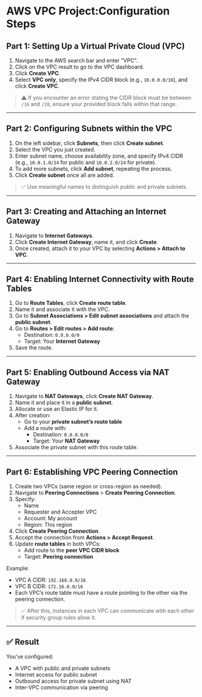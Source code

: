 
# AWS VPC Project:Configuration Steps

## Part 1: Setting Up a Virtual Private Cloud (VPC)
1. Navigate to the AWS search bar and enter "VPC".
2. Click on the VPC result to go to the VPC dashboard.
3. Click **Create VPC**.
4. Select **VPC only**, specify the IPv4 CIDR block (e.g., `10.0.0.0/16`), and click **Create VPC**.
> ⚠️ If you encounter an error stating the CIDR block must be between `/16` and `/28`, ensure your provided block falls within that range.

---

## Part 2: Configuring Subnets within the VPC
1. On the left sidebar, click **Subnets**, then click **Create subnet**.
2. Select the VPC you just created.
3. Enter subnet name, choose availability zone, and specify IPv4 CIDR (e.g., `10.0.1.0/24` for public and `10.0.2.0/24` for private).
4. To add more subnets, click **Add subnet**, repeating the process.
5. Click **Create subnet** once all are added.
> ✅ Use meaningful names to distinguish public and private subnets.

---

## Part 3: Creating and Attaching an Internet Gateway
1. Navigate to **Internet Gateways**.
2. Click **Create Internet Gateway**, name it, and click **Create**.
3. Once created, attach it to your VPC by selecting **Actions > Attach to VPC**.

---

## Part 4: Enabling Internet Connectivity with Route Tables
1. Go to **Route Tables**, click **Create route table**.
2. Name it and associate it with the VPC.
3. Go to **Subnet Associations > Edit subnet associations** and attach the **public subnet**.
4. Go to **Routes > Edit routes > Add route**:
   - Destination: `0.0.0.0/0`
   - Target: Your **Internet Gateway**
5. Save the route.

---

## Part 5: Enabling Outbound Access via NAT Gateway
1. Navigate to **NAT Gateways**, click **Create NAT Gateway**.
2. Name it and place it in a **public subnet**.
3. Allocate or use an Elastic IP for it.
4. After creation:
   - Go to your **private subnet’s route table**
   - Add a route with:
     - Destination: `0.0.0.0/0`
     - Target: Your **NAT Gateway**
5. Associate the private subnet with this route table.

---

## Part 6: Establishing VPC Peering Connection
1. Create two VPCs (same region or cross-region as needed).
2. Navigate to **Peering Connections** > **Create Peering Connection**.
3. Specify:
   - Name
   - Requester and Accepter VPC
   - Account: My account
   - Region: This region
4. Click **Create Peering Connection**.
5. Accept the connection from **Actions > Accept Request**.
6. Update **route tables** in both VPCs:
   - Add route to the **peer VPC CIDR block**
   - Target: **Peering connection**

Example:
- VPC A CIDR: `192.168.0.0/16`
- VPC B CIDR: `172.16.0.0/16`
- Each VPC’s route table must have a route pointing to the other via the peering connection.

> ✅ After this, instances in each VPC can communicate with each other if security group rules allow it.

---

## ✅ Result
You’ve configured:
- A VPC with public and private subnets
- Internet access for public subnet
- Outbound access for private subnet using NAT
- Inter-VPC communication via peering

